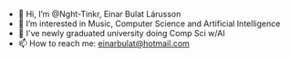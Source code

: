 - 👋 Hi, I’m @Nght-Tinkr, Einar Bulat Lárusson
- 👀 I’m interested in Music, Computer Science and Artificial Intelligence
- 🌱 I've newly graduated university doing Comp Sci w/AI
- 📫 How to reach me: einarbulat@hotmail.com


